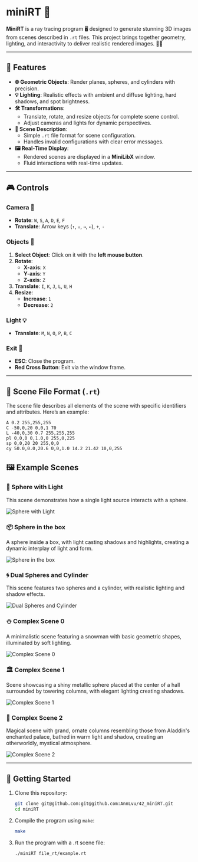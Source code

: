 # **miniRT** 🌟

**MiniRT** is a ray tracing program 🖥️ designed to generate stunning 3D images from scenes described in `.rt` files. This project brings together geometry, lighting, and interactivity to deliver realistic rendered images. 🎨✨

---

## **🚀 Features**
- **🌐 Geometric Objects**: Render planes, spheres, and cylinders with precision.
- **💡 Lighting**: Realistic effects with ambient and diffuse lighting, hard shadows, and spot brightness.
- **🛠️ Transformations**:
  - Translate, rotate, and resize objects for complete scene control.
  - Adjust cameras and lights for dynamic perspectives.
- **📜 Scene Description**:
  - Simple `.rt` file format for scene configuration.
  - Handles invalid configurations with clear error messages.
- **🖼️ Real-Time Display**:
  - Rendered scenes are displayed in a **MiniLibX** window.
  - Fluid interactions with real-time updates.

---

## **🎮 Controls**

### **Camera** 🎥
- **Rotate**: `W`, `S`, `A`, `D`, `E`, `F`
- **Translate**: Arrow keys (`↑`, `↓`, `→`, `←`), `+`, `-`

### **Objects** 🔧
1. **Select Object**: Click on it with the **left mouse button**.
2. **Rotate**:
   - **X-axis**: `X`
   - **Y-axis**: `Y`
   - **Z-axis**: `Z`
3. **Translate**: `I`, `K`, `J`, `L`, `U`, `H`
4. **Resize**:
   - **Increase**: `1`
   - **Decrease**: `2`

### **Light** 💡
- **Translate**: `M`, `N`, `O`, `P`, `B`, `C`

### **Exit** 🚪
- **ESC**: Close the program.
- **Red Cross Button**: Exit via the window frame.

---

## **📝 Scene File Format (`.rt`)**

The scene file describes all elements of the scene with specific identifiers and attributes. Here’s an example:

```plaintext
A 0.2 255,255,255
C -50,0,20 0,0,1 70
L -40,0,30 0.7 255,255,255
pl 0,0,0 0,1.0,0 255,0,225
sp 0,0,20 20 255,0,0
cy 50.0,0.0,20.6 0,0,1.0 14.2 21.42 10,0,255
```

## 🖼️ Example Scenes  

### 🌟 Sphere with Light  
This scene demonstrates how a single light source interacts with a sphere.  

![Sphere with Light](images/sphere_with_light.png)  

### 📦 Sphere in the box 
A sphere inside a box, with light casting shadows and highlights, creating a dynamic interplay of light and form. 

![Sphere in the box](images/sphere_in_the_box.png)  

### 🌀 Dual Spheres and Cylinder  
This scene features two spheres and a cylinder, with realistic lighting and shadow effects. 

![Dual Spheres and Cylinder](images/cylinder_scene.png)  

### ⛄️ Complex Scene 0  
A minimalistic scene featuring a snowman with basic geometric shapes, illuminated by soft lighting.  

![Complex Scene 0 ](images/complex_scene_0.png)  

### 🏛️ Complex Scene 1  
Scene showcasing a shiny metallic sphere placed at the center of a hall surrounded by towering columns, with elegant lighting creating shadows.

![Complex Scene 1](images/complex_scene_1.png)  

### 🌌 Complex Scene 2  
Magical scene with grand, ornate columns resembling those from Aladdin's enchanted palace, bathed in warm light and shadow, creating an otherworldly, mystical atmosphere.  

![Complex Scene 2](images/complex_scene_2.png)  

---

## 🚀 Getting Started  

1. Clone this repository:  
   ```bash
   git clone git@github.com:git@github.com:AnnLvu/42_miniRT.git
   cd miniRT
   ```

2. Compile the program using `make`:
   ```bash
   make
   ```
3. Run the program with a .rt scene file:
    ```bash
   ./miniRT file_rt/example.rt
   ```

